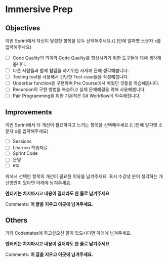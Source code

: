 # Immersive Prep

## Objectives

이번 Sprint에서 자신이 달성한 항목을 모두 선택해주세요.([ ]안에 알파벳 소문자 x를 입력해주세요)

- [ ] Code Quality의 의미와 Code Quality를 향상시키기 위한 도구들에 대해 생각해봅니다.
- [ ] 다른 사람들과 함께 협업을 하기위한 자세에 관해 생각해봅니다.
- [ ] Testing tool을 사용해서 간단한 Test case들을 작성해봅니다.
- [ ] Underbar function을 구현하며 Pre Course에서 배웠던 것들을 복습해봅니다.
- [ ] Recursion의 구현 방법을 복습하고 실제 문제해결을 위해 사용해봅니다.
- [ ] Pair Programming을 위한 기본적은 Git Workflow에 익숙해집니다.

## Improvements

이번 Sprint에서 더 개선이 필요하다고 느끼는 항목을 선택해주세요.([ ]안에 알파벳 소문자 x를 입력해주세요)

- [ ] Sessions
- [ ] Learnco 학습자료
- [ ] Sprint Code
- [ ] 운영
- [ ] etc

위에서 선택한 항목의 개선이 필요한 이유를 남겨주세요. 혹시 수강생 분이 생각하는 개선방안이 있다면 아래에 남겨주세요.

**엔터키는 치지마시고 내용이 길더라도 한 줄로 남겨주세요**

Comments: **이 글을 지우고 이곳에 남겨주세요.**

## Others

기타 Codestates에 하고싶으신 말이 있으시다면 아래에 남겨주세요.

**엔터키는 치지마시고 내용이 길더라도 한 줄로 남겨주세요**

Comments: **이 글을 지우고 이곳에 남겨주세요.**
